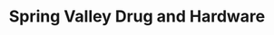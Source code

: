 ---
title: "Spring Valley Drug and Hardware"
url: /spring-valley/spring-valley-drug-and-hardware/
shop: chemist
---